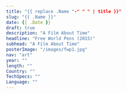 ```yaml
---
title: "{{ replace .Name "-" " " | title }}"
slug: "{{ .Name }}"
date: {{ .Date }}
draft: true
description: "A Film About Time"
headline: "Free World Pens (2015)"
subhead: "A Film About Time"
posterImage: "/images/fwp1.jpg"
nav: "art"
year: ""
length: ""
Country: ""
TechSpecs: ""
Language: ""
---
```

